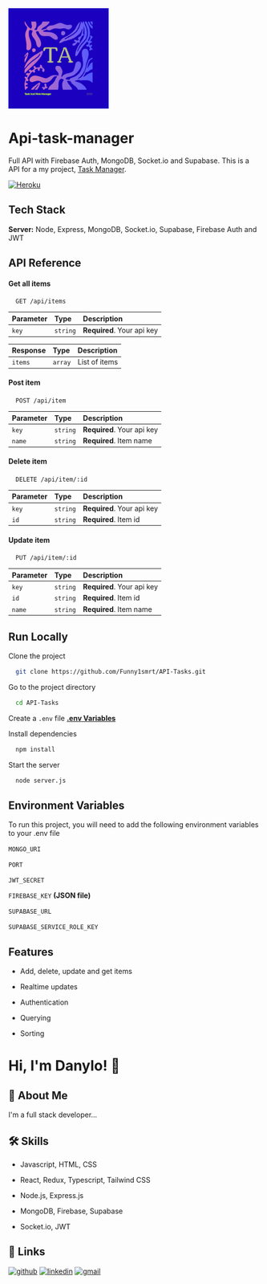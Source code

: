 <img src="https://github.com/Funny1smrt/Task-Manager-Frontend/blob/main/public/high-resolution-logo.png?raw=true" width="200" />


# Api-task-manager

Full API with Firebase Auth, MongoDB, Socket.io and Supabase. This is a API for a my project, [Task Manager](https://github.com/username/repo-name).

[![Heroku](https://img.shields.io/badge/deployed%20on-heroku-430098?style=for-the-badge)](https://api-tasks-server-83993e209bd4.herokuapp.com)

## Tech Stack

**Server:** Node, Express, MongoDB, Socket.io, Supabase, Firebase Auth and JWT

## API Reference

#### Get all items

```http
  GET /api/items
```

| Parameter | Type     | Description                |
| :-------- | :------- | :------------------------- |
| `key`     | `string` | **Required**. Your api key |

| Response | Type    | Description   |
| :------- | :------ | :------------ |
| `items`  | `array` | List of items |

#### Post item

```http
  POST /api/item
```

| Parameter | Type     | Description                |
| :-------- | :------- | :------------------------- |
| `key`     | `string` | **Required**. Your api key |
| `name`    | `string` | **Required**. Item name    |

#### Delete item

```http
  DELETE /api/item/:id
```

| Parameter | Type     | Description                |
| :-------- | :------- | :------------------------- |
| `key`     | `string` | **Required**. Your api key |
| `id`      | `string` | **Required**. Item id      |

#### Update item

```http
  PUT /api/item/:id
```

| Parameter | Type     | Description                |
| :-------- | :------- | :------------------------- |
| `key`     | `string` | **Required**. Your api key |
| `id`      | `string` | **Required**. Item id      |
| `name`    | `string` | **Required**. Item name    |

## Run Locally

Clone the project

```bash
  git clone https://github.com/Funny1smrt/API-Tasks.git
```

Go to the project directory

```bash
  cd API-Tasks
```

Create a `.env` file **[.env Variables](#environment-variables)**

Install dependencies

```bash
  npm install
```

Start the server

```bash
  node server.js
```

## Environment Variables

To run this project, you will need to add the following environment variables to your .env file

`MONGO_URI`

`PORT`

`JWT_SECRET`

`FIREBASE_KEY` **(JSON file)**

`SUPABASE_URL`

`SUPABASE_SERVICE_ROLE_KEY`

## Features

- Add, delete, update and get items

- Realtime updates

- Authentication

- Querying

- Sorting

# Hi, I'm Danylo! 👋

## 🚀 About Me

I'm a full stack developer...

## 🛠 Skills

- Javascript, HTML, CSS

- React, Redux, Typescript, Tailwind CSS

- Node.js, Express.js

- MongoDB, Firebase, Supabase

- Socket.io, JWT

## 🔗 Links

[![github](https://img.shields.io/badge/github-1DA1F2?style=for-the-badge&logo=github&logoColor=white)](https://github.com/Funny1smrt)
[![linkedin](https://img.shields.io/badge/linkedin-0A66C2?style=for-the-badge&logo=linkedin&logoColor=white)](https://www.linkedin.com/in/danylo-stepanov-2503-react-dev)
[![gmail](https://img.shields.io/badge/gmail-danylo.stepanov.d.s@gmail.com-D14836?style=for-the-badge&logo=gmail&logoColor=white)](mailto:danylo.stepanov.d.s@gmail.com)
